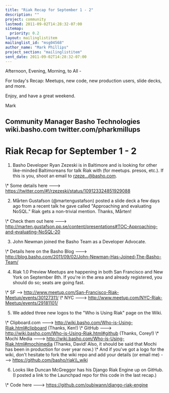 ```yaml
---
title: "Riak Recap for September 1 - 2"
description: ""
project: community
lastmod: 2011-09-02T14:28:32-07:00
sitemap:
  priority: 0.2
layout: mailinglistitem
mailinglist_id: "msg04568"
author_name: "Mark Phillips"
project_section: "mailinglistitem"
sent_date: 2011-09-02T14:28:32-07:00
---
```



Afternoon, Evening, Morning, to All -

For today's Recap: Meetups, new code, new production users, slide
decks, and more.

Enjoy, and have a great weekend.

Mark

Community Manager
Basho Technologies
wiki.basho.com
twitter.com/pharkmillups
-----------------------------------

Riak Recap for September 1 - 2
=======================

1) Basho Developer Ryan Zezeski is in Baltimore and is looking for
other like-minded Baltimoreans for talk Riak with (for meetups.
presos, etc.). If this is you, shoot an email to rzeze...@basho.com.

\\* Some details here ---&gt;
https://twitter.com/#!/rzezeski/status/109123324851929088

2) Mårten Gustafson (@martengustafson) posted a slide deck a few days
ago from a recent talk he gave called "Approaching and evaluating
NoSQL." Riak gets a non-trivial mention. Thanks, Mårten!

\\* Check them out here ---&gt;
http://marten.gustafson.pp.se/content/presentations#TOC-Approaching-and-evaluating-NoSQL-20

3) John Newman joined the Basho Team as a Developer Advocate.

\\* Details here on the Basho Blog ---&gt;
http://blog.basho.com/2011/09/02/John-Newman-Has-Joined-The-Basho-Team/

4) Riak 1.0 Preview Meetups are happening in both San Francisco and
New York on September 8th. If you're in the area and already
registered, you should do so; seats are going fast.

\\* SF --&gt; http://www.meetup.com/San-Francisco-Riak-Meetup/events/30127311/
\\* NYC ---&gt; http://www.meetup.com/NYC-Riak-Meetup/events/29181101/

5) We added three new logos to the "Who is Using Riak" page on the Wiki.

\\* Clipboard.com ---&gt;
http://wiki.basho.com/Who-is-Using-Riak.html#clipboard (Thanks, Ken!)
\\* GitHub ---&gt; http://wiki.basho.com/Who-is-Using-Riak.html#github
(Thanks, Corey!)
\\* Mochi Media ---&gt;
http://wiki.basho.com/Who-is-Using-Riak.html#mochimedia (Thanks,
David! Also, it should be said that Mochi has been in production for
over year now.)
\\* And if you've got a logo for the wiki, don't hesitate to fork the
wiki repo and add your details (or email me) ---&gt;
https://github.com/basho/riak\\_wiki

6) Looks like Duncan McGreggor has his Django Riak Engine up on
GitHub. (I posted a link to the Launchpad repo for this code in the
last recap.)

\\* Code here ---&gt; https://github.com/oubiwann/django-riak-engine

